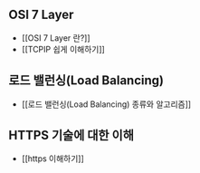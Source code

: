 
## OSI 7 Layer
- [[OSI 7 Layer 란?]]
- [[TCPIP 쉽게 이해하기]]

## 로드 밸런싱(Load Balancing)
- [[로드 밸런싱(Load Balancing) 종류와 알고리즘]]

## HTTPS 기술에 대한 이해
- [[https 이해하기]]
